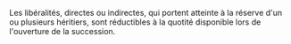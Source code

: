   
 Les libéralités, directes ou indirectes, qui portent atteinte à la réserve d'un ou plusieurs héritiers, sont réductibles à la quotité disponible lors de l'ouverture de la succession.  

  
